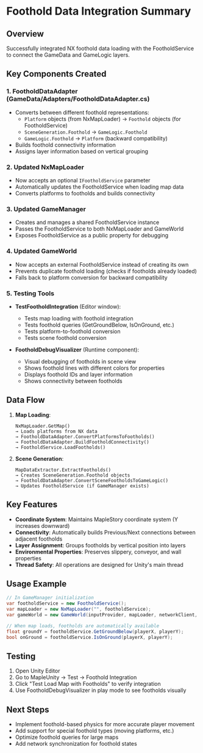 # Foothold Data Integration Summary

## Overview
Successfully integrated NX foothold data loading with the FootholdService to connect the GameData and GameLogic layers.

## Key Components Created

### 1. FootholdDataAdapter (GameData/Adapters/FootholdDataAdapter.cs)
- Converts between different foothold representations:
  - `Platform` objects (from NxMapLoader) → `Foothold` objects (for FootholdService)
  - `SceneGeneration.Foothold` → `GameLogic.Foothold`
  - `GameLogic.Foothold` → `Platform` (backward compatibility)
- Builds foothold connectivity information
- Assigns layer information based on vertical grouping

### 2. Updated NxMapLoader
- Now accepts an optional `IFootholdService` parameter
- Automatically updates the FootholdService when loading map data
- Converts platforms to footholds and builds connectivity

### 3. Updated GameManager
- Creates and manages a shared FootholdService instance
- Passes the FootholdService to both NxMapLoader and GameWorld
- Exposes FootholdService as a public property for debugging

### 4. Updated GameWorld
- Now accepts an external FootholdService instead of creating its own
- Prevents duplicate foothold loading (checks if footholds already loaded)
- Falls back to platform conversion for backward compatibility

### 5. Testing Tools
- **TestFootholdIntegration** (Editor window):
  - Tests map loading with foothold integration
  - Tests foothold queries (GetGroundBelow, IsOnGround, etc.)
  - Tests platform-to-foothold conversion
  - Tests scene foothold conversion

- **FootholdDebugVisualizer** (Runtime component):
  - Visual debugging of footholds in scene view
  - Shows foothold lines with different colors for properties
  - Displays foothold IDs and layer information
  - Shows connectivity between footholds

## Data Flow

1. **Map Loading**:
   ```
   NxMapLoader.GetMap() 
   → Loads platforms from NX data
   → FootholdDataAdapter.ConvertPlatformsToFootholds()
   → FootholdDataAdapter.BuildFootholdConnectivity()
   → FootholdService.LoadFootholds()
   ```

2. **Scene Generation**:
   ```
   MapDataExtractor.ExtractFootholds()
   → Creates SceneGeneration.Foothold objects
   → FootholdDataAdapter.ConvertSceneFootholdsToGameLogic()
   → Updates FootholdService (if GameManager exists)
   ```

## Key Features

- **Coordinate System**: Maintains MapleStory coordinate system (Y increases downward)
- **Connectivity**: Automatically builds Previous/Next connections between adjacent footholds
- **Layer Assignment**: Groups footholds by vertical position into layers
- **Environmental Properties**: Preserves slippery, conveyor, and wall properties
- **Thread Safety**: All operations are designed for Unity's main thread

## Usage Example

```csharp
// In GameManager initialization
var footholdService = new FootholdService();
var mapLoader = new NxMapLoader("", footholdService);
var gameWorld = new GameWorld(inputProvider, mapLoader, networkClient, assetProvider, footholdService);

// When map loads, footholds are automatically available
float groundY = footholdService.GetGroundBelow(playerX, playerY);
bool onGround = footholdService.IsOnGround(playerX, playerY);
```

## Testing

1. Open Unity Editor
2. Go to MapleUnity → Test → Foothold Integration
3. Click "Test Load Map with Footholds" to verify integration
4. Use FootholdDebugVisualizer in play mode to see footholds visually

## Next Steps

- Implement foothold-based physics for more accurate player movement
- Add support for special foothold types (moving platforms, etc.)
- Optimize foothold queries for large maps
- Add network synchronization for foothold states